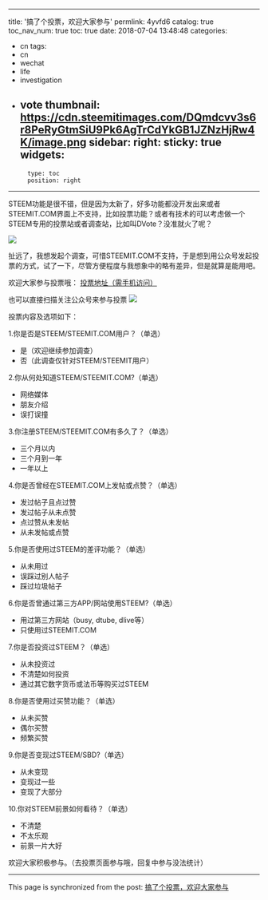 
---
title: '搞了个投票，欢迎大家参与'
permlink: 4yvfd6
catalog: true
toc_nav_num: true
toc: true
date: 2018-07-04 13:48:48
categories:
- cn
tags:
- cn
- wechat
- life
- investigation
- vote
thumbnail: https://cdn.steemitimages.com/DQmdcvv3s6r8PeRyGtmSiU9Pk6AgTrCdYkGB1JZNzHjRw4K/image.png
sidebar:
    right:
        sticky: true
widgets:
    -
        type: toc
        position: right
---


STEEM功能是很不错，但是因为太新了，好多功能都没开发出来或者STEEMIT.COM界面上不支持，比如投票功能？或者有技术的可以考虑做一个STEEM专用的投票站或者调查站，比如叫DVote？没准就火了呢？

![](https://cdn.steemitimages.com/DQmdcvv3s6r8PeRyGtmSiU9Pk6AgTrCdYkGB1JZNzHjRw4K/image.png)

扯远了，我想发起个调查，可惜STEEMIT.COM不支持，于是想到用公众号发起投票的方式，试了一下，尽管方便程度与我想象中的略有差异，但是就算是能用吧。

欢迎大家参与投票哦：
[投票地址（需手机访问）](https://mp.weixin.qq.com/s?__biz=MzIyNzYwMDM0Mw==&mid=2247483979&idx=1&sn=764785cf73cf744457676f7309b0dcde&chksm=e85ff0f3df2879e5956ddb3ceb3c75ae871db493e33ff0da6ce7f3269876ecbf7d5ed5810c69&mpshare=1&scene=1&srcid=0704HRAF0XM4jx5NZijrl9o8#rd)

也可以直接扫描关注公众号来参与投票
![](https://cdn.steemitimages.com/DQmXL2uabBd3NRw5Lyt9HMxFBpJe3hXGbsTWDEoVW7t8dEW/image.png)

投票内容及选项如下：

1.你是否是STEEM/STEEMIT.COM用户？（单选）

* 是（欢迎继续参加调查）
* 否（此调查仅针对STEEM/STEEMIT用户）

2.你从何处知道STEEM/STEEMIT.COM?（单选）

* 网络媒体
* 朋友介绍
* 误打误撞

3.你注册STEEM/STEEMIT.COM有多久了？（单选）

* 三个月以内
* 三个月到一年
* 一年以上

4.你是否曾经在STEEMIT.COM上发帖或点赞？（单选）

* 发过帖子且点过赞
* 发过帖子从未点赞
* 点过赞从未发帖
* 从未发帖或点赞

5.你是否使用过STEEM的差评功能？（单选）

* 从未用过
* 误踩过别人帖子
* 踩过垃圾帖子

6.你是否曾通过第三方APP/网站使用STEEM?（单选）

* 用过第三方网站（busy, dtube, dlive等）
* 只使用过STEEMIT.COM

7.你是否投资过STEEM？（单选）

* 从未投资过
* 不清楚如何投资
* 通过其它数字货币或法币等购买过STEEM

8.你是否使用过买赞功能？（单选）

* 从未买赞
* 偶尔买赞
* 频繁买赞

9.你是否变现过STEEM/SBD?（单选）

* 从未变现
* 变现过一些
* 变现了大部分

10.你对STEEM前景如何看待？（单选）

* 不清楚
* 不太乐观
* 前景一片大好 

欢迎大家积极参与。（去投票页面参与哦，回复中参与没法统计）

- - -

This page is synchronized from the post: [搞了个投票，欢迎大家参与](https://steemit.com/@oflyhigh/4yvfd6)
